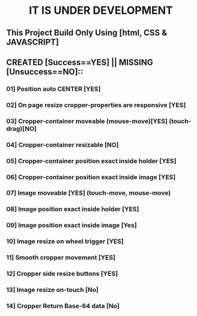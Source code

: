 <h1 align="center">IT IS UNDER DEVELOPMENT</h1>

## This Project Build Only Using [html, CSS & JAVASCRIPT]

## CREATED [Success==YES] || MISSING [Unsuccess==NO]::
### 01] Position auto CENTER [YES]
### 02] On page resize cropper-properties are responsive [YES]
### 03] Cropper-container moveable (mouse-move)[YES] (touch-drag)[NO]
### 04] Cropper-container resizable [NO]
### 05] Cropper-container position exact inside holder [YES]
### 06] Cropper-container position exact inside image [YES]
### 07] Image moveable [YES] (touch-move, mouse-move)
### 08] Image position exact inside holder [YES]
### 09] Image position exact inside image [Yes]
### 10] Image resize on wheel trigger [YES]
### 11] Smooth cropper movement [YES]
### 12] Cropper side resize buttons [YES]
### 13] Image resize on-touch [No]
### 14] Cropper Return Base-64 data [No]


